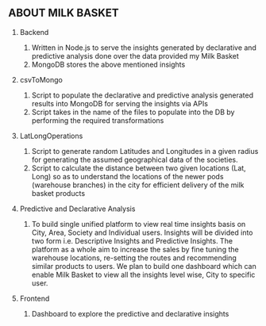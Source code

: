## ABOUT MILK BASKET
1. Backend
   1. Written in Node.js to serve the insights generated by declarative and predictive analysis done over the data provided my Milk Basket
   2. MongoDB stores the above mentioned insights
2. csvToMongo
   1. Script to populate the declarative and predictive analysis generated results into MongoDB for serving the insights via APIs
   2. Script takes in the name of the files to populate into the DB by performing the required transformations
3. LatLongOperations
   1. Script to generate random Latitudes and Longitudes in a given radius for generating the assumed geographical data of the societies.
   2. Script to calculate the distance between two given locations (Lat, Long) so as to understand the locations of the newer pods (warehouse branches) in the city for efficient delivery of the milk basket products
4. Predictive and Declarative Analysis
   1. To build single unified platform to view real time insights basis on City, Area, Society and Individual users.
      Insights will be divided into two form i.e. Descriptive Insights and Predictive Insights.
      The platform as a whole aim to increase the sales by fine tuning the warehouse locations, re-setting the routes and recommending similar products to users.
      We plan to build one dashboard which can enable Milk Basket to view all the insights level wise, City to specific user.

5. Frontend
   1. Dashboard to explore the predictive and declarative insights